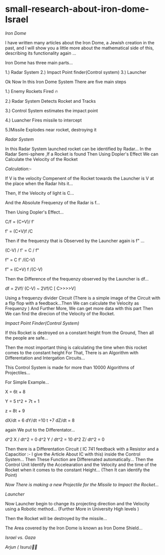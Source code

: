 # small-research-about-iron-dome-Israel

*Iron Dome*

I have written many articles about the Iron Dome, a Jewish creation in the past, and I will show you a little more about the mathematical side of this, describing its functionality again ...

Iron Dome has three main parts...

1.) Radar System
2.) Impact Point finder(Control system)
3.) Launcher



Ok Now
In this Iron Dome System
There are five main steps

1.) Enemy Rockets Fired 🔥 

2.) Radar System Detects Rocket and Tracks

3.) Control System  estimates the impact point

4.) Luancher Fires missile to intercept

5.)Missile Explodes near rocket, destroying it

*_Radar System_*

In this Radar System launched rocket can be identified by Radar...
In the Radar Semi-sphere ,If a Rocket is found Then Using Dopler's Effect We can Calculate the Velocity of the Rocket

_Calculation:-_

If V is the velocity Compenent of the Rocket towards the Launcher is V at the place when the Radar hits it...

Then,
If the Velocity of light is C...

And the Absolute Frequenzy of the  Radar is f...

Then Using Dopler's Effect...

C/f = (C+V)/ f'

f' = (C+V)f /C

Then if the frequenzy that is Observed by the Launcher again is f" ...

(C-V) / f' = C / f"

f" = C f' /(C-V)

f" = (C+V) f /(C-V)

Then the Difference of the frequenzy observed by the Launcher is df...

df =  2Vf/ (C-V) ~  2Vf/C
[ C>>>>V]

Using a frequenzy divider Circuit
(There is a simple  image of the Circuit with a flip flop with a feedback...Then We can  calculate the Velocity as Frequenzy )
And Further More,
We can get more data with this part
Then We can find the direcion of the Velocity of the Rocket. 

*_Impact Point Finder(Control System)_*

If this Rocket is destroyed on a constant height from the Ground,
Then all the people are safe...

Then the most important thing is calculating the time when this rocket comes to the constant height For That,
There is an Algorithm with Differentation and Intergation Circuits...

This Control System is made for more than 10000 Algorithms of Projectiles...

For Simple Example...

X = 6t + 8

Y = 5 t^2 + 7t + 1

z = 8t + 9

dX/dt = 6
dY/dt =10 t +7
dZ/dt = 8


again We put to the Differentator...

d^2 X / dt^2 = 0
d^2 Y / dt^2 = 10
d^2 Z/ dt^2 = 0

Then there is a Differentation Circuit ( IC 741 feedback with a Resistor and a Capacitior :- I give the Article About IC with this) inside the Control System...
Then These Function are Differenated automatically...
Then the Control Unit Identify the Accelearation and the Velocity and the time of the Rocket when it comes to the constant Height...
(Then It can identify the Point)

_Now There is making a new Projectile for the Missile to Impact  the Rocket..._

*_Launcher_*

Now Launcher begin to change its projecting direction and the Velocity using a Robotic method...
(Further More in University High levels ) 

Then the Rocket will be destroyed by the missile...


The Area covered by the Iron Dome is known as  Iron Dome Shield...


*Israel vs. Gaza*

*Arjun ( Isuru)🍁✨*
